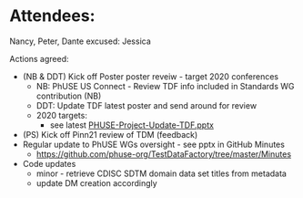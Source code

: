 # Attendees:
Nancy, Peter, Dante
excused:
Jessica

Actions agreed:
* (NB & DDT) Kick off Poster poster reveiw - target 2020 conferences
  * NB: PhUSE US Connect - Review TDF info included in Standards WG contribution (NB)
  * DDT: Update TDF latest poster and send around for review
  * 2020 targets:
    * see latest [PHUSE-Project-Update-TDF.pptx](./PHUSE-Project-Update-TDF_2019-12.pptx)
* (PS) Kick off Pinn21 review of TDM (feedback)
* Regular update to PhUSE WGs oversight - see pptx in GitHub Minutes
  * https://github.com/phuse-org/TestDataFactory/tree/master/Minutes
* Code updates
  * minor - retrieve CDISC SDTM domain data set titles from metadata
  * update DM creation accordingly
